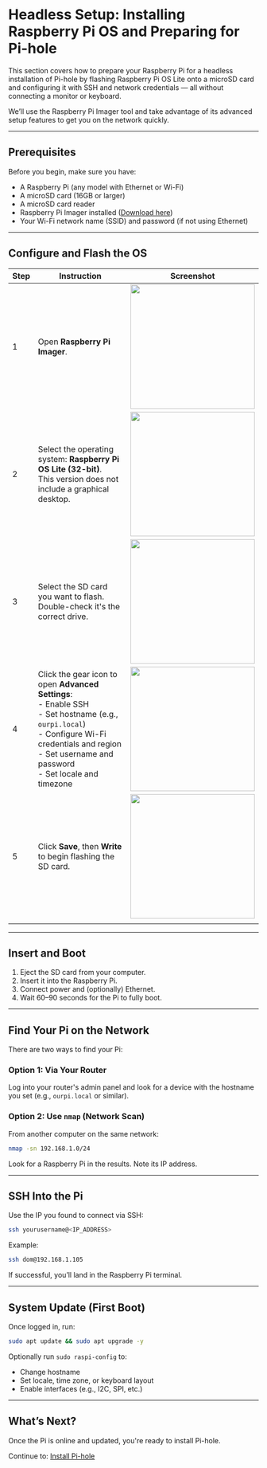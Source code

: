 # Headless Setup: Installing Raspberry Pi OS and Preparing for Pi-hole

This section covers how to prepare your Raspberry Pi for a headless installation of Pi-hole by flashing Raspberry Pi OS Lite onto a microSD card and configuring it with SSH and network credentials — all without connecting a monitor or keyboard.

We’ll use the Raspberry Pi Imager tool and take advantage of its advanced setup features to get you on the network quickly.

---

## Prerequisites

Before you begin, make sure you have:

- A Raspberry Pi (any model with Ethernet or Wi-Fi)
- A microSD card (16GB or larger)
- A microSD card reader
- Raspberry Pi Imager installed ([Download here](https://www.raspberrypi.com/software/))
- Your Wi-Fi network name (SSID) and password (if not using Ethernet)

---

## Configure and Flash the OS

| Step | Instruction                                                                                                                                                                                                                   | Screenshot                                           |
| ---- | ----------------------------------------------------------------------------------------------------------------------------------------------------------------------------------------------------------------------------- | ---------------------------------------------------- |
| 1    | Open **Raspberry Pi Imager**.                                                                                                                                                                                                 | <img src="assets/imager_start.png" width="250px">    |
| 2    | Select the operating system: **Raspberry Pi OS Lite (32-bit)**.<br>This version does not include a graphical desktop.                                                                                                         | <img src="assets/imager-lite.png" width="250px">     |
| 3    | Select the SD card you want to flash.<br>Double-check it's the correct drive.                                                                                                                                                 | <img src="assets/imager-storage.png" width="250px">  |
| 4    | Click the gear icon to open **Advanced Settings**:<br>- Enable SSH<br>- Set hostname (e.g., <code>ourpi.local</code>)<br>- Configure Wi-Fi credentials and region<br>- Set username and password<br>- Set locale and timezone | <img src="assets/imager-settings.png" width="250px"> |
| 5    | Click **Save**, then **Write** to begin flashing the SD card.                                                                                                                                                                 | <img src="assets/imager-write.png" width="250px">    |
|      |

---

## Insert and Boot

1. Eject the SD card from your computer.
2. Insert it into the Raspberry Pi.
3. Connect power and (optionally) Ethernet.
4. Wait 60–90 seconds for the Pi to fully boot.

---

## Find Your Pi on the Network

There are two ways to find your Pi:

### Option 1: Via Your Router

Log into your router's admin panel and look for a device with the hostname you set (e.g., `ourpi.local` or similar).

### Option 2: Use `nmap` (Network Scan)

From another computer on the same network:

```bash
nmap -sn 192.168.1.0/24
```

Look for a Raspberry Pi in the results. Note its IP address.

---

## SSH Into the Pi

Use the IP you found to connect via SSH:

```bash
ssh yourusername@<IP_ADDRESS>
```

Example:

```bash
ssh dom@192.168.1.105
```

If successful, you’ll land in the Raspberry Pi terminal.

---

## System Update (First Boot)

Once logged in, run:

```bash
sudo apt update && sudo apt upgrade -y
```

Optionally run `sudo raspi-config` to:
- Change hostname
- Set locale, time zone, or keyboard layout
- Enable interfaces (e.g., I2C, SPI, etc.)

---

## What’s Next?

Once the Pi is online and updated, you're ready to install Pi-hole.

Continue to: [Install Pi-hole](pi-hole.md)
